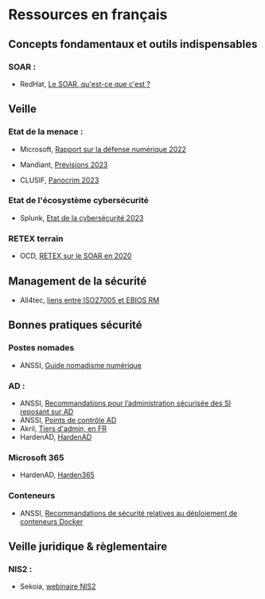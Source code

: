 # Ressources en français

## Concepts fondamentaux et outils indispensables

### SOAR :

* RedHat, [Le SOAR, qu'est-ce que c'est ?](https://www.redhat.com/fr/topics/security/what-is-soar)

## Veille

### Etat de la menace :

* Microsoft, [Rapport sur la défense numérique 2022](https://query.prod.cms.rt.microsoft.com/cms/api/am/binary/RWZdIk?culture=fr-fr&country=fr)

* Mandiant, [Prévisions 2023](https://www.mandiant.com/media/18961)

* CLUSIF, [Panocrim 2023](https://clusif.fr/live/)

### Etat de l'écosystème cybersécurité

* Splunk, [Etat de la cybersécurité 2023](https://www.splunk.com/fr_fr/pdfs/gated/ebooks/state-of-security-2023.pdf)

### RETEX terrain

* OCD, [RETEX sur le SOAR en 2020](https://www.orangecyberdefense.com/fr/insights/blog/threat-management/soar-quelles-conclusions-en-2020)

## Management de la sécurité

* All4tec, [liens entre ISO27005 et EBIOS RM](https://www.all4tec.com/blog/guides/quels-sont-les-liens-entre-la-norme-iso-27005-2022-et-ebios-risk-manager/)


## Bonnes pratiques sécurité

### Postes nomades

* ANSSI, [Guide nomadisme numérique](https://cyber.gouv.fr/publications/recommandations-sur-le-nomadisme-numerique)

### AD :

* ANSSI, [Recommandations pour l’administration sécurisée des SI reposant sur AD](https://cyber.gouv.fr/publications/recommandations-pour-ladministration-securisee-des-si-reposant-sur-ad)
* ANSSI, [Points de contrôle AD](https://www.cert.ssi.gouv.fr/dur/CERTFR-2020-DUR-001/)
* Akril, [Tiers d'admin, en FR](https://akril.net/comprendre-le-tiering-model-de-microsoft-en-francais/)
* HardenAD, [HardenAD](https://hardenad.net/)

### Microsoft 365

* HardenAD, [Harden365](https://hardenad.net/)

### Conteneurs

* ANSSI, [Recommandations de sécurité relatives au déploiement de conteneurs Docker](https://cyber.gouv.fr/publications/recommandations-de-securite-relatives-au-deploiement-de-conteneurs-docker)

## Veille juridique & règlementaire

### NIS2 :

* Sekoia, [webinaire NIS2](https://www.youtube.com/watch?v=78KIo3iXjow)

